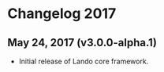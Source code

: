 Changelog 2017
==============

May 24, 2017 (v3.0.0-alpha.1)
-----------------------------

* Initial release of Lando core framework.
